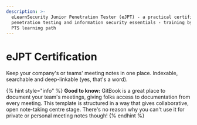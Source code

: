 ```yaml
---
description: >-
  eLearnSecurity Junior Penetration Tester (eJPT) - a practical certification on
  penetration testing and information security essentials - training by the INE
  PTS learning path
---
```


# eJPT Certification





Keep your company's or teams' meeting notes in one place. Indexable, searchable and deep-linkable (yes, that's a word).

{% hint style="info" %}
**Good to know:** GitBook is a great place to document your team's meetings, giving folks access to documentation from every meeting. This template is structured in a way that gives collaborative, open note-taking centre stage. There's no reason why you can't use it for private or personal meeting notes though!
{% endhint %}
